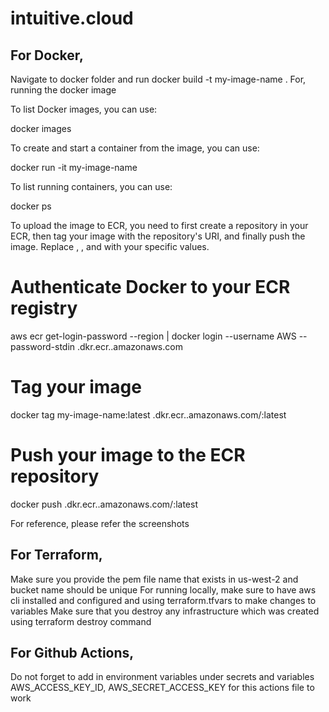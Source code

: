# intuitive.cloud
## For Docker,
Navigate to docker folder and run docker build -t my-image-name .  For, running the docker image

To list Docker images, you can use:

docker images

To create and start a container from the image, you can use:

docker run -it my-image-name

To list running containers, you can use:

docker ps

To upload the image to ECR, you need to first create a repository in your ECR, then tag your image with the repository's URI, and finally push the image. Replace <region>, <account-id>, and <repository-name> with your specific values.

# Authenticate Docker to your ECR registry
aws ecr get-login-password --region <region> | docker login --username AWS --password-stdin <account-id>.dkr.ecr.<region>.amazonaws.com

# Tag your image
docker tag my-image-name:latest <account-id>.dkr.ecr.<region>.amazonaws.com/<repository-name>:latest

# Push your image to the ECR repository
docker push <account-id>.dkr.ecr.<region>.amazonaws.com/<repository-name>:latest
  
For reference, please refer the screenshots


## For Terraform,
Make sure you provide the pem file name that exists in us-west-2 and bucket name should be unique
For running locally, make sure to have aws cli installed and configured and 
using terraform.tfvars to make changes to variables
Make sure that you destroy any infrastructure which was created using terraform destroy command


## For Github Actions,
Do not forget to add in environment variables under secrets and variables
AWS_ACCESS_KEY_ID, AWS_SECRET_ACCESS_KEY 
for this actions file to work
